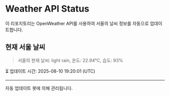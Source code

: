 
# Weather API Status

이 리포지토리는 OpenWeather API를 사용하여 서울의 날씨 정보를 자동으로 업데이트합니다.

## 현재 서울 날씨
> 서울의 현재 날씨: light rain, 온도: 22.94°C, 습도: 93%

⏳ 업데이트 시간: 2025-08-10 19:20:01 (UTC)

---
자동 업데이트 봇에 의해 관리됩니다.

